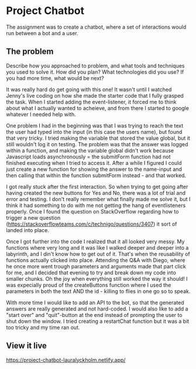 # Project Chatbot

The assignment was to create a chatbot, where a set of interactions would run between a bot and a user. 

## The problem

Describe how you approached to problem, and what tools and techniques you used to solve it. How did you plan? What technologies did you use? If you had more time, what would be next?

It was really hard do get going with this one! It wasn't until I watched Jenny's live coding on how she made the starter code that I fully grasped the task. When I started adding the event-listener, it forced me to think about what I actually wanted to acheieve, and from there I started to google whatever I needed help with.

One problem I had in the beginning was that I was trying to reach the text the user had typed into the input (in this case the users name), but found that very tricky. I tried making the variable that stored the value global, but it still wouldn't log it on testing. The problem was that the answer was logged within a function, and making the variable global didn't work because Javascript loads asynchronously = the submitForm function had not finished executing when I tried to access it. After a while I figured I could just create a new function for showing the answer to the name-input and then calling that within the function submitForm instead - and that worked. 

I got really stuck after the first interaction. So when trying to get going after having created the new buttons for Yes and No, there was a lot of trial and error and testing. I don't really remember what finally made me solve it, but I think it had something to do with me not getting the hang of eventlisteners properly. Once I found the question on StackOverflow regarding how to trigger a new question (https://stackoverflowteams.com/c/technigo/questions/3407) it sort of landed into place.

Once I got further into the code I realized that it all looked very messy. My functions where very long and it was like I walked deeper and deeper into a labyrinth, and I din't know how to get out of it. That's when the reusability of functions actually clicked into place. Attending the Q&A with Diego, where he once more went trough parameters and arguments made that part click for me, and I decided that evening to try and break down my code into smaller chunks. Oh the joy when everything still worked the way it should! I was expecially proud of the createButtons function where I used the parameters in both the text AND the id - killing to flies in one go so to speak. 

With more time I would like to add an API to the bot, so that the generated answers are really generated and not hard-coded. I would also like to add a "start over" and "quit"-button at the end instead of prompting the user to shut down the window. I tried creating a restartChat function but it was a bit too tricky and my time ran out.

## View it live

https://project-chatbot-lauralyckholm.netlify.app/
